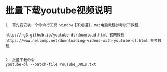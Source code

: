 # 批量下载youtube视频说明
    1. 首先要安装一个命令行工具 window【不知道】，mac电脑教程参考以下教程

    http://rg3.github.io/youtube-dl/download.html 官网教程
    https://www.nellump.net/downloading-videos-with-youtube-dl.html 参考教程


    2. 批量下载命令
    youtube-dl --batch-file YouTube_URLs.txt
